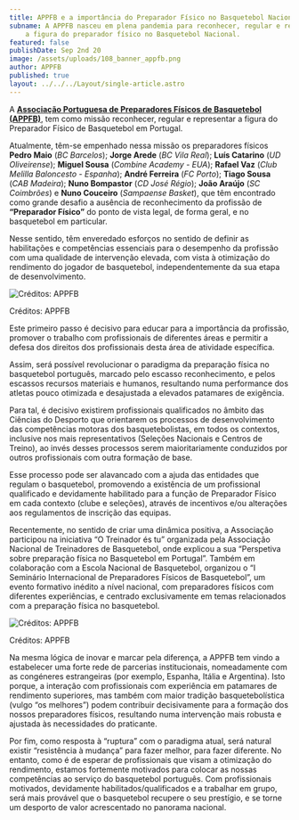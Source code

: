 ```yaml
---
title: APPFB e a importância do Preparador Físico no Basquetebol Nacional
subname: A APPFB nasceu em plena pandemia para reconhecer, regular e representar
    a figura do preparador físico no Basquetebol Nacional.
featured: false
publishDate: Sep 2nd 20
image: /assets/uploads/108_banner_appfb.png
author: APPFB
published: true
layout: ../../../Layout/single-article.astro
---
```


A **[Associação Portuguesa de Preparadores Físicos de Basquetebol (APPFB)](https://www.instagram.com/appfbasquetebol/)**, tem como missão reconhecer, regular e representar a figura do Preparador Físico de Basquetebol em Portugal.

Atualmente, têm-se empenhado nessa missão os preparadores físicos **Pedro Maio** (_BC Barcelos_); **Jorge Arede** (_BC Vila Real_); **Luís Catarino** (_UD Oliveirense_); **Miguel Sousa** (_Combine Academy - EUA_); **Rafael Vaz** (_Club Melilla Baloncesto - Espanha_); **André Ferreira** (_FC Porto_); **Tiago Sousa** (_CAB Madeira_); **Nuno Bompastor** (_CD José Régio_); **João Araújo** (_SC Coimbrões_) e **Nuno Couceiro** (_Sampaense Basket_), que têm encontrado como grande desafio a ausência de reconhecimento da profissão de **“Preparador Físico”** do ponto de vista legal, de forma geral, e no basquetebol em particular.

Nesse sentido, têm enveredado esforços no sentido de definir as habilitações e competências essenciais para o desempenho da profissão com uma qualidade de intervenção elevada, com vista à otimização do rendimento do jogador de basquetebol, independentemente da sua etapa de desenvolvimento.

![Créditos: APPFB](/assets/uploads/appfb_01.jpeg "Créditos: APPFB")

Créditos: APPFB

Este primeiro passo é decisivo para educar para a importância da profissão, promover o trabalho com profissionais de diferentes áreas e permitir a defesa dos direitos dos profissionais desta área de atividade específica.

Assim, será possível revolucionar o paradigma da preparação física no basquetebol português, marcado pelo escasso reconhecimento, e pelos escassos recursos materiais e humanos, resultando numa performance dos atletas pouco otimizada e desajustada a elevados patamares de exigência.

Para tal, é decisivo existirem profissionais qualificados no âmbito das Ciências do Desporto que orientarem os processos de desenvolvimento das competências motoras dos basquetebolistas, em todos os contextos, inclusive nos mais representativos (Seleções Nacionais e Centros de Treino), ao invés desses processos serem maioritariamente conduzidos por outros profissionais com outra formação de base.

Esse processo pode ser alavancado com a ajuda das entidades que regulam o basquetebol, promovendo a existência de um profissional qualificado e devidamente habilitado para a função de Preparador Físico em cada contexto (clube e seleções), através de incentivos e/ou alterações aos regulamentos de inscrição das equipas.

Recentemente, no sentido de criar uma dinâmica positiva, a Associação participou na iniciativa “O Treinador és tu” organizada pela Associação Nacional de Treinadores de Basquetebol, onde explicou a sua “Perspetiva sobre preparação física no Basquetebol em Portugal”. Também em colaboração com a Escola Nacional de Basquetebol, organizou o “I Seminário Internacional de Preparadores Físicos de Basquetebol”, um evento formativo inédito a nível nacional, com preparadores físicos com diferentes experiências, e centrado exclusivamente em temas relacionados com a preparação física no basquetebol.

![Créditos: APPFB](/assets/uploads/appfb_02.jpeg "Créditos: APPFB")

Créditos: APPFB

Na mesma lógica de inovar e marcar pela diferença, a APPFB tem vindo a estabelecer uma forte rede de parcerias institucionais, nomeadamente com as congéneres estrangeiras (por exemplo, Espanha, Itália e Argentina). Isto porque, a interação com profissionais com experiência em patamares de rendimento superiores, mas também com maior tradição basquetebolística (vulgo “os melhores”) podem contribuir decisivamente para a formação dos nossos preparadores físicos, resultando numa intervenção mais robusta e ajustada às necessidades do praticante.

Por fim, como resposta à “ruptura” com o paradigma atual, será natural existir “resistência à mudança” para fazer melhor, para fazer diferente. No entanto, como é de esperar de profissionais que visam a otimização do rendimento, estamos fortemente motivados para colocar as nossas competências ao serviço do basquetebol português. Com profissionais motivados, devidamente habilitados/qualificados e a trabalhar em grupo, será mais provável que o basquetebol recupere o seu prestígio, e se torne um desporto de valor acrescentado no panorama nacional.
